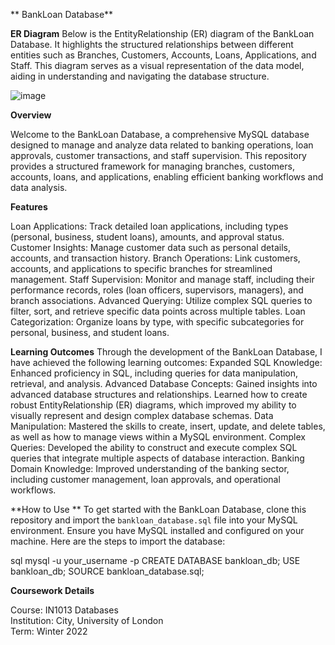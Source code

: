 **  BankLoan Database**

**ER Diagram**
Below is the EntityRelationship (ER) diagram of the BankLoan Database. It highlights the structured relationships between different entities such as Branches, Customers, Accounts, Loans, Applications, and Staff. This diagram serves as a visual representation of the data model, aiding in understanding and navigating the database structure.

![image](https://github.com/user-attachments/assets/2aca8a96-b907-4d79-b46c-1276c4ecf429)


**Overview**

Welcome to the BankLoan Database, a comprehensive MySQL database designed to manage and analyze data related to banking operations, loan approvals, customer transactions, and staff supervision. This repository provides a structured framework for managing branches, customers, accounts, loans, and applications, enabling efficient banking workflows and data analysis.

**Features**

Loan Applications: Track detailed loan applications, including types (personal, business, student loans), amounts, and approval status.
Customer Insights: Manage customer data such as personal details, accounts, and transaction history.
Branch Operations: Link customers, accounts, and applications to specific branches for streamlined management.
Staff Supervision: Monitor and manage staff, including their performance records, roles (loan officers, supervisors, managers), and branch associations.
Advanced Querying: Utilize complex SQL queries to filter, sort, and retrieve specific data points across multiple tables.
Loan Categorization: Organize loans by type, with specific subcategories for personal, business, and student loans.

**Learning Outcomes**
Through the development of the BankLoan Database, I have achieved the following learning outcomes:
Expanded SQL Knowledge: Enhanced proficiency in SQL, including queries for data manipulation, retrieval, and analysis.
Advanced Database Concepts: Gained insights into advanced database structures and relationships. Learned how to create robust EntityRelationship (ER) diagrams, which improved my ability to visually represent and design complex database schemas.
Data Manipulation: Mastered the skills to create, insert, update, and delete tables, as well as how to manage views within a MySQL environment.
Complex Queries: Developed the ability to construct and execute complex SQL queries that integrate multiple aspects of database interaction.
Banking Domain Knowledge: Improved understanding of the banking sector, including customer management, loan approvals, and operational workflows.

**How to Use
**
To get started with the BankLoan Database, clone this repository and import the `bankloan_database.sql` file into your MySQL environment. Ensure you have MySQL installed and configured on your machine. Here are the steps to import the database:

sql
mysql -u your_username -p
CREATE DATABASE bankloan_db;
USE bankloan_db;
SOURCE bankloan_database.sql;

**Coursework Details**

Course: IN1013 Databases  
Institution: City, University of London  
Term: Winter 2022  




